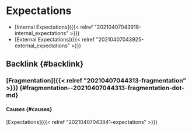 # Expectations


-   [Internal Expectations]({{< relref "20210407043918-internal_expectations" >}})
-   [External Expectations]({{< relref "20210407043925-external_expectations" >}})


## Backlink {#backlink}


### [Fragmentation]({{< relref "20210407044313-fragmentation" >}}) {#fragmentation--20210407044313-fragmentation-dot-md}


#### Causes {#causes}

[Expectations]({{< relref "20210407043841-expectations" >}})
